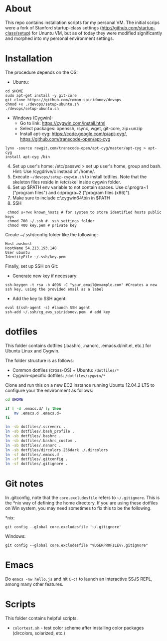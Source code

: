 About
====
This repo contains installation scripts for my personal VM.
The initial scrips were a fork of Stanford startup-class settings (http://github.com/startup-class/setup) for Ununtu VM, but as of today they were modified significantly and morphed into my personal environment settings.

Installation
============
The procedure depends on the OS:
* Ubuntu: 
```
cd $HOME
sudo apt-get install -y git-core
git clone https://github.com/roman-spiridonov/devops
chmod +x ./devops/setup-ubuntu.sh
./devops/setup-ubuntu.sh
```

* Windows (Cygwin):
	* Go to link: https://cygwin.com/install.html
	* Select packages: openssh, rsync, wget, git-core, zip+unzip
	* Install apt-cyg: https://code.google.com/p/apt-cyg/, https://github.com/transcode-open/apt-cyg
```	
lynx -source rawgit.com/transcode-open/apt-cyg/master/apt-cyg > apt-cyg
install apt-cyg /bin
```

4. Set up user's home: /etc/passwd > set up user's home, group and bash. Hint: Use /cygdrive/c instead of /home/. 
5. Execute `~/devops/setup-cygwin.sh` to install totfiles. Note that the skeleton files reside in /etc/skel inside cygwin folder.
6. Set up $PATH env variable to not contain spaces. Use c:\progra~1 ("program files") and c:\progra~2 ("program files (x86)").
7. Make sure to include c:\cygwin64\bin in $PATH
8. SSH
```
 chmod u+rwx known_hosts # for system to store identified hosts public keys
 chmod 700 ~/.ssh # .ssh settings folder
 chmod 400 key.pem # private key
```
Create ~/.ssh/config folder like the following:
```
Host awshost
HostName 54.213.193.148
User ubuntu
IdentityFile ~/.ssh/key.pem
```
Finally, set up SSH on Git:
* Generate new key if necessary:
```
ssh-keygen -t rsa -b 4096 -C "your_email@example.com" #Creates a new ssh key, using the provided email as a label
```
* Add the key to SSH agent:
```
eval $(ssh-agent -s) #launch SSH agent
ssh-add ~/.ssh/cg_aws_spiridonov.pem  # add key
```


dotfiles
============
This folder contains dotfiles (.bashrc, .nanorc, .emacs.d/init.el, etc.) for Ubuntu Linux and Cygwin.

The folder structure is as follows:
* Common dotfiles (cross-OS) + Ubuntu: `/dotfiles/*`
* Cygwin-specific dotfiles: `/dotfiles/cygwin/*`

Clone and run this on a new EC2 instance running Ubuntu 12.04.2 LTS to
configure your the environment as follows:

```sh
cd $HOME

if [ -d .emacs.d/ ]; then
    mv .emacs.d .emacs.d~
fi

ln -sb dotfiles/.screenrc .
ln -sb dotfiles/.bash_profile .
ln -sb dotfiles/.bashrc .
ln -sb dotfiles/.bashrc_custom .
ln -sb dotfiles/.nanorc .
ln -sb dotfiles/dircolors.256dark ./.dircolors
ln -sf dotfiles/.emacs.d .
ln -sf dotfiles/.gitconfig .
ln -sf dotfiles/.gitignore .
```

Git notes
====
In .gitconfig, note that the `core.excludesfile` refers to `~/.gitignore`. This is the *nix way of defining the home directory.
If you are using these dotfiles on Win system, you may need sometimes to fix this to be the following.

*nix:
```
git config --global core.excludesfile '~/.gitignore'
```

Windows:
```
git config --global core.excludesfile "%USERPROFILE%\.gitignore"
```

Emacs
============
Do `emacs -nw hello.js` and hit `C-c!` to launch an interactive SSJS REPL, among many other features.


Scripts
============
This folder contains helpful scripts.
* `colortest.sh` - test color scheme after installing color packages (dircolors, solarized, etc.)

